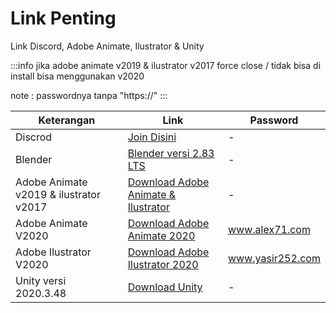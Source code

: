 # Link Penting

Link Discord, Adobe Animate, Ilustrator & Unity

:::info
jika adobe animate v2019 & ilustrator v2017 force close / tidak bisa di install bisa menggunakan v2020

note : passwordnya tanpa "https://"
:::

| Keterangan                             | Link                                                                                                             | Password         |
| -------------------------------------- | ---------------------------------------------------------------------------------------------------------------- | ---------------- |
| Discrod                                | [Join Disini](https://discord.gg/zvq67zyQ)                                                                       | -                |
| Blender                                | [ Blender versi 2.83 LTS](https://www.blender.org/download/releases/2-83/)                                       | -                |
| Adobe Animate v2019 & ilustrator v2017 | [Download Adobe Animate & Ilustrator](https://drive.google.com/drive/folders/1Rue5xpGEjmGieFW_r5jvXQpzExWSMGh-)  | -                |
| Adobe Animate V2020                    | [Download Adobe Animate 2020](https://mega.nz/file/QQkBQQqb#MO10ZJmw7X-W76KqWcWikh5TrxT_nBcS00I-lioyAyY)         | www.alex71.com   |
| Adobe Ilustrator V2020                 | [Download Adobe Ilustrator 2020](https://www.mediafire.com/file/nu8kgiavwxdx7lr/adbilstrt2020v243final.rar/file) | www.yasir252.com |
| Unity versi 2020.3.48                  | [Download Unity ](https://unity.com/releases/editor/archive)                                                     | -                |
